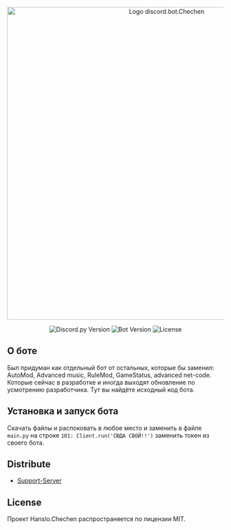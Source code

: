 <p align="center">
      <img src="-" alt="Logo discord.bot.Chechen" width="726">
</p>

<p align="center">
   <img src="https://img.shields.io/badge/https%3A%2F%2Fimg.shields.io%2Fbadge%2Fany_text-Discord.py-blue?label=v2.3.2" alt="Discord.py Version">
   <img src="https://img.shields.io/badge/https%3A%2F%2Fimg.shields.io%2Fbadge%2Fany_text-%D0%92%D0%B5%D1%80%D1%81%D0%B8%D1%8F%20%D0%B1%D0%BE%D1%82%D0%B0-blue?label=v1.0" alt="Bot Version">
   <img src="https://img.shields.io/badge/https%3A%2F%2Fimg.shields.io%2Fbadge%2Fany_text-MIT-blue?label=License&labelColor=107%2C%20255%2C%20112&color=107%2C%20255%2C%20112" alt="License">
</p>

## О боте

Был придуман как отдельный бот от остальных, которые бы заменил: AutoMod, Advanced music, RuleMod, GameStatus, advanced net-code. Которые сейчас в разработке и иногда выходят обновление по усмотрению разработчика. Тут вы найдёте исходный код бота.

## Установка и запуск бота

Скачать файлы и распоковать в любое место и заменить в файле ``main.py`` на строке ``101: Client.run('СЮДА СВОЙ!!')`` заменить токен из своего бота.

## Distribute

- [Support-Server](https://discord.gg/STGbGYPvaW)

## License

Проект Hanslo.Chechen распространяется по лицензии MIT.

